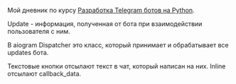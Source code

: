 Мой дневник по курсу [Разработка Telegram ботов на Python](https://www.udemy.com/course/aiogram-python/).

Update - информация, полученная от бота при взаимодействии пользователя с ним. 

В  aiogram Dispatcher это класс, который принимает и обрабатывает все updates бота. 

Текстовые кнопки отсылают текст в чат, который написан на них. Inline отсылают callback_data.